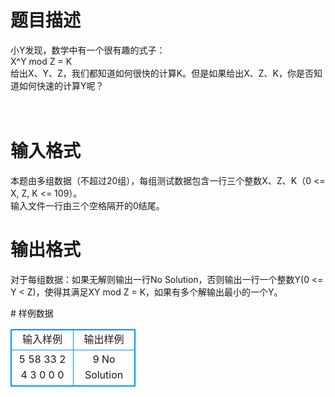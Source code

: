 # 

 
 # 题目描述 
<p>
小Y发现，数学中有一个很有趣的式子： <br>X^Y mod Z = K <br>给出X、Y、Z，我们都知道如何很快的计算K。但是如果给出X、Z、K，你是否知道如何快速的计算Y呢？ <br><br><br></p> 

 
 # 输入格式 
<p>
本题由多组数据（不超过20组），每组测试数据包含一行三个整数X、Z、K（0 <= X, Z, K <= 109）。 <br>输入文件一行由三个空格隔开的0结尾。 <br></p> 

 
 # 输出格式 
<p>
对于每组数据：如果无解则输出一行No Solution，否则输出一行一个整数Y(0 <= Y < Z)，使得其满足XY mod Z = K，如果有多个解输出最小的一个Y。 <br></p> 
# 样例数据
<style>
        table,table tr th, table tr td { border:1px solid #0094ff; }
        table { width: 200px; min-height: 25px; line-height: 25px; text-align: center; border-collapse: collapse;}   
    </style>
<table>
	<tr>
		<td>输入样例</td>
		<td>输出样例</td>
	</tr>
<tr><td>5 58 33
2 4 3
0 0 0
</td><td>9
No Solution</td></tr></table>
